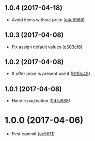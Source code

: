 <a name="1.0.4"></a>
## 1.0.4 (2017-04-18)

* Avoid items without price ([c4c6968](https://github.com/kikobeats/bigsurfshop-api/commit/c4c6968))



<a name="1.0.3"></a>
## 1.0.3 (2017-04-08)

* Fix assign default values ([e303cf8](https://github.com/kikobeats/bigsurfshop-api/commit/e303cf8))



<a name="1.0.2"></a>
## 1.0.2 (2017-04-08)

* If offer price is present use it ([01f0c42](https://github.com/kikobeats/bigsurfshop-api/commit/01f0c42))



<a name="1.0.1"></a>
## 1.0.1 (2017-04-08)

* Handle pagination ([0d7a988](https://github.com/kikobeats/bigsurfshop-api/commit/0d7a988))



<a name="1.0.0"></a>
# 1.0.0 (2017-04-06)

* First commit ([ae5ff11](https://github.com/kikobeats/bigsurfshop-api/commit/ae5ff11))



